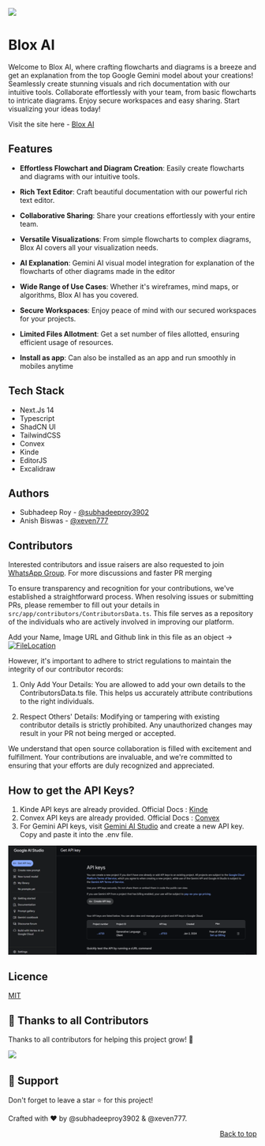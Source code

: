 <a name="top"></a>
![](https://i.postimg.cc/FF6TxJdC/home.jpg)

# Blox AI

Welcome to Blox AI, where crafting flowcharts and diagrams is a breeze and get an explanation from the top Google Gemini model about your creations! Seamlessly create stunning visuals and rich documentation with our intuitive tools. Collaborate effortlessly with your team, from basic flowcharts to intricate diagrams. Enjoy secure workspaces and easy sharing. Start visualizing your ideas today!

Visit the site here - [Blox AI](https://blox-ai.vercel.app/)

## Features

- **Effortless Flowchart and Diagram Creation**: Easily create flowcharts and diagrams with our intuitive tools.
- **Rich Text Editor**: Craft beautiful documentation with our powerful rich text editor.

- **Collaborative Sharing**: Share your creations effortlessly with your entire team.

- **Versatile Visualizations**: From simple flowcharts to complex diagrams, Blox AI covers all your visualization needs.

- **AI Explanation**: Gemini AI visual model integration for explanation of the flowcharts of other diagrams made in the editor

- **Wide Range of Use Cases**: Whether it's wireframes, mind maps, or algorithms, Blox AI has you covered.

- **Secure Workspaces**: Enjoy peace of mind with our secured workspaces for your projects.

- **Limited Files Allotment**: Get a set number of files allotted, ensuring efficient usage of resources.

- **Install as app**: Can also be installed as an app and run smoothly in mobiles anytime

## Tech Stack

- Next.Js 14
- Typescript
- ShadCN UI
- TailwindCSS
- Convex
- Kinde
- EditorJS
- Excalidraw

## Authors

- Subhadeep Roy - [@subhadeeproy3902](https://git.new/Subha)
- Anish Biswas - [@xeven777](https://github.com/Xeven777)

## Contributors

Interested contributors and issue raisers are also requested to join [WhatsApp Group](https://chat.whatsapp.com/E5oRd1VG1Ov4HoNPq4QcRU). For more discussions and faster PR merging

To ensure transparency and recognition for your contributions, we've established a straightforward process. When resolving issues or submitting PRs, please remember to fill out your details in `src/app/contributors/ContributorsData.ts`. This file serves as a repository of the individuals who are actively involved in improving our platform.

Add your Name, Image URL and Github link in this file as an object ->  
[![FileLocation](https://i.postimg.cc/pV0Mp8Pt/Screenshot-2024-05-13-200754.png)](https://postimg.cc/fk0rPV3H)

However, it's important to adhere to strict regulations to maintain the integrity of our contributor records:

1. Only Add Your Details: You are allowed to add your own details to the ContributorsData.ts file. This helps us accurately attribute contributions to the right individuals.

2. Respect Others' Details: Modifying or tampering with existing contributor details is strictly prohibited. Any unauthorized changes may result in your PR not being merged or accepted.

We understand that open source collaboration is filled with excitement and fulfillment. Your contributions are invaluable, and we're committed to ensuring that your efforts are duly recognized and appreciated.

## How to get the API Keys?

1. Kinde API keys are already provided. Official Docs : [Kinde](https://kinde.com/)
2. Convex API keys are already provided. Official Docs : [Convex](https://www.convex.dev/)
3. For Gemini API keys, visit [Gemini AI Studio](https://aistudio.google.com/app/apikey) and create a new API key. Copy and paste it into the .env file.

![Gemini API](image.png)



## Licence

[MIT](https://github.com/subhadeeproy3902/BloxAI/blob/main/LICENSE)

## 💪 Thanks to all Contributors

Thanks to all contributors for helping this project grow! 🍻

<a href="https://github.com/sanjay-kv/Stackoverflow-Analysis/graphs/contributors">
  <img src="https://contrib.rocks/image?repo=subhadeeproy3902/BloxAI" width=800 />
</a>
 
## 🙏 Support

Don't forget to leave a star ⭐ for this project!

Crafted with ♥ by @subhadeeproy3902 & @xeven777.

<p align="right"><a href="#top">Back to top</a></p>
